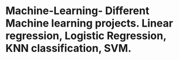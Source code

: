 # Machine-Learning- Different Machine learning projects. Linear regression, Logistic Regression, KNN classification, SVM.
